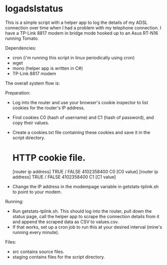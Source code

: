 logadslstatus
=============

This is a simple script with a helper app to log the details of my ADSL connection over time when I had a problem with my telephone connection. I have a TP-Link 8817 modem in bridge mode hooked up to an Asus RT-N16 running Tomato.

Dependencies:
* cron (i'm running this script in linux periodically using cron)
* wget 
* mono (helper app is written in C#)
* TP-Link 8817 modem

The overall system flow is:

Preparation:
* Log into the router and use your browser's cookie inspector to list cookies for the router's IP address.
* Find cookies C0 (hash of username) and C1 (hash of password), and copy their values.
* Create a cookies.txt file containing these cookies and save it in the script directory.

    # HTTP cookie file.
    [router ip address]	TRUE	/	FALSE	4102358400	C0	[C0 value]
    [router ip address]	TRUE	/	FALSE	4102358400	C1	[C1 value]

* Change the IP address in the modempage variable in getstats-tplink.sh to point to your modem.

Running:
* Run getstats-tplink.sh. This should log into the router, pull down the status page, call the helper app to scrape the connection details from it and append the scraped data as CSV to values.csv.
* If that works, set up a cron job to run this at your desired interval (mine's running every minute).

Files:
* src contains source files.
* staging contains files for the script directory.